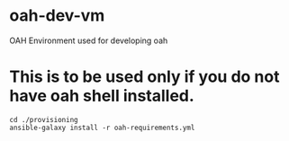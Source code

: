 # oah-dev-vm
OAH Environment used for developing oah

# This is to be used only if you do not have oah shell installed.

```
cd ./provisioning
ansible-galaxy install -r oah-requirements.yml

```
